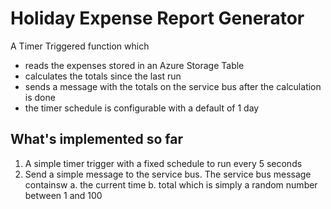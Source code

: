 # Holiday Expense Report Generator

A Timer Triggered function which 
- reads the expenses stored in an Azure Storage Table
- calculates the totals since the last run
- sends a message with the totals on the service bus after the calculation is done
- the timer schedule is configurable with a default of 1 day

## What's implemented so far
1. A simple timer trigger with a fixed schedule to run every 5 seconds
2. Send a simple message to the service bus. 
   The service bus message containsw
	a. the current time 
	b. total which is simply a random number between 1 and 100